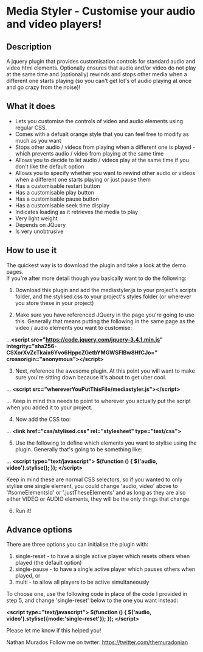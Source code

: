 # Media Styler - Customise your audio and video players!
## Description
A jquery plugin that provides customisation controls for standard audio and video html elements. Optionally ensures that audio and/or video do not play at the same time and (optionally) rewinds and stops other media when a different one starts playing (so you can't get lot's of audio playing at once and go crazy from the noise)!

## What it does
* Lets you customise the controls of video and audio elements using regular CSS.
* Comes with a defualt orange style that you can feel free to modify as much as you want
* Stops other audio / videos from playing when a different one is played - which prevents audio / video from playing at the same time 
* Allows you to decide to let audio / videos play at the same time if you don't like the default option
* Allows you to specify whether you want to rewind other audio or videos when a different one starts playing or just pause them
* Has a customisable restart button
* Has a customisable play button
* Has a customisable pause button
* Has a customisable seek time display
* Indicates loading as it retrieves the media to play
* Very light weight
* Depends on JQuery
* Is very unobtrusive 

## How to use it
The quickest way is to download the plugin and take a look at the demo pages.
<br/>
If you're after more detail though you basically want to do the following:

1) Download this plugin and add the mediastyler.js to your project's scripts folder, and the stylised.css to your project's styles folder (or wherever you store these in your project)

2) Make sure you have referenced JQuery in the page you're going to use this. Generally that means putting the following in the same page as the video / audio elements you want to customise:

...**&lt;script src="https://code.jquery.com/jquery-3.4.1.min.js" integrity="sha256-CSXorXvZcTkaix6Yvo6HppcZGetbYMGWSFlBw8HfCJo=" crossorigin="anonymous"&gt;&lt;/script&gt;**

3) Next, reference the awesome plugin. At this point you will want to make sure you're sitting down because it's about to get uber cool.

... **&lt;script src="whereverYouPutThisFile/mediastyler.js"&gt;&lt;/script&gt;**
  
... Keep in mind this needs to point to wherever you actually put the script when you added it to your project.

4) Now add the CSS too:

... **&lt;link href="css/stylised.css" rel="stylesheet" type="text/css"&gt;**

5) Use the following to define which elements you want to stylise using the plugin. Generally that's going to be something like:

... **&lt;script type="text/javascript"&gt; $(function () { $('audio, video').stylise(); }); &lt;/script&gt;**

Keep in mind these are normal CSS selectors, so if you wanted to only stylise one single element, you could change 'audio, video' above to '#someElementsId' or '.justTheseElements' and as long as they are also either VIDEO or AUDIO elements, they will be the only things that change.

6) Run it! 


## Advance options
There are three options you can initialise the plugin with:

 1) single-reset - to have a single active player which resets others when played (the default option)
 2) single-pause - to have a single active player which pauses others when played, or
 3) multi - to allow all players to be active simultaneously
 
 To choose one, use the following code in place of the code I provided in step 5, and change 'single-reset' below to the one you want instead:
 
 **&lt;script type="text/javascript"&gt;
    $(function () {
      $('audio, video').stylise({mode:'single-reset'});
    });
 &lt;/script&gt;**
 
Please let me know if this helped you!

Nathan Murados 
Follow me on twtter: https://twitter.com/themuradonian
